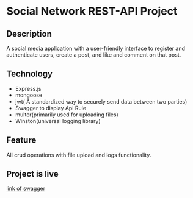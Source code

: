 # Social Network REST-API Project

## Description
A social media application with a user-friendly interface to register and
authenticate users, create a post, and like and comment on that post.

## Technology
- Express.js
- mongoose
- jwt( A standardized way to securely send data between two parties)
- Swagger to display Api Rule
- multer(primarily used for uploading files)
- Winston(universal logging library)

## Feature
All crud operations with file upload and logs functionality.

## Project is live
[link of swagger](HTTP://localhost:3200/api-docs/)
